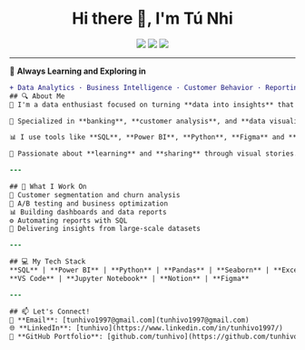 <h1 align="center">Hi there 👋, I'm Tú Nhi</h1>

<p align="center">
  <a href="mailto:tunhi.vo@gmail.com"><img src="https://img.shields.io/badge/Gmail-D14836?style=for-the-badge&logo=gmail&logoColor=white"/></a>
  <a href="https://www.linkedin.com/in/tunhivo"><img src="https://img.shields.io/badge/LinkedIn-blue?style=for-the-badge&logo=linkedin&logoColor=white"/></a>
  <a href="https://github.com/tunhivo"><img src="https://img.shields.io/badge/Portfolio-121011?style=for-the-badge&logo=github&logoColor=white"/></a>
</p>

---

🌱 **Always Learning and Exploring in**  
```diff
+ Data Analytics · Business Intelligence · Customer Behavior · Reporting · Data Storytelling
## 🔍 About Me
💼 I'm a data enthusiast focused on turning **data into insights** that improve customer experience.

🛒 Specialized in **banking**, **customer analysis**, and **data visualization**.

📊 I use tools like **SQL**, **Power BI**, **Python**, **Figma** and **Excel** to support business decisions.

🧠 Passionate about **learning** and **sharing** through visual stories.

---

## 💼 What I Work On
📍 Customer segmentation and churn analysis  
🧪 A/B testing and business optimization  
📊 Building dashboards and data reports  
⚙️ Automating reports with SQL  
🔎 Delivering insights from large-scale datasets

---

## 💻 My Tech Stack
**SQL** | **Power BI** | **Python** | **Pandas** | **Seaborn** | **Excel** | **Git**  
**VS Code** | **Jupyter Notebook** | **Notion** | **Figma**

---

## 📫 Let's Connect!
💌 **Email**: [tunhivo1997@gmail.com](tunhivo1997@gmail.com)
🌐 **LinkedIn**: [tunhivo](https://www.linkedin.com/in/tunhivo1997/)  
📂 **GitHub Portfolio**: [github.com/tunhivo](https://github.com/tunhivo)


